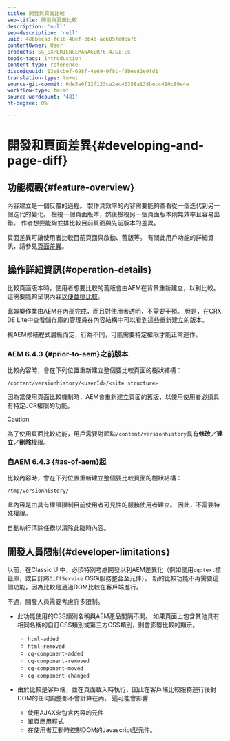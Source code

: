 ```yaml
---
title: 開發與頁面比較
seo-title: 開發與頁面比較
description: 'null'
seo-description: 'null'
uuid: 48bbeca3-fe16-48ef-bb4d-ac605fe0ca76
contentOwner: User
products: SG_EXPERIENCEMANAGER/6.4/SITES
topic-tags: introduction
content-type: reference
discoiquuid: 13e8cbef-698f-4e69-9f8c-f9bee82e9fd1
translation-type: tm+mt
source-git-commit: 6de5e6f12f123ca2ec45358a138becc410c89e4e
workflow-type: tm+mt
source-wordcount: '481'
ht-degree: 0%

---
```



# 開發和頁面差異{#developing-and-page-diff}

## 功能概觀{#feature-overview}

內容建立是一個反覆的過程。 製作具效率的內容需要能夠查看從一個迭代到另一個迭代的變化。 檢視一個頁面版本，然後檢視另一個頁面版本則無效率且容易出錯。 作者想要能夠並排比較目前頁面與先前版本的差異。

頁面差異可讓使用者比較目前頁面與啟動、舊版等。 有關此用戶功能的詳細資訊，請參見[頁面差異](/help/sites-authoring/page-diff.md)。

## 操作詳細資訊{#operation-details}

比較頁面版本時，使用者想要比較的舊版會由AEM在背景重新建立，以利比較。 這需要能夠呈現內容[以便並排比較](/help/sites-authoring/page-diff.md#presentation-of-differences)。

此娛樂作業由AEM在內部完成，而且對使用者透明，不需要干預。 但是，在CRX DE Lite中查看儲存庫的管理員在內容結構中可以看到這些重新建立的版本。

視AEM修補程式層級而定，行為不同，可能需要特定權限才能正常運作。

### AEM 6.4.3 {#prior-to-aem}之前版本

比較內容時，會在下列位置重新建立整個要比較頁面的樹狀結構：

`/content/versionhistory/<userId>/<site structure>`

因為當使用頁面比較機制時，AEM會重新建立頁面的舊版，以使用使用者必須具有特定JCR權限的功能。

>[!CAUTION]
>
>為了使用頁面比較功能，用戶需要對節點`/content/versionhistory`具有&#x200B;**修改／建立／刪除**&#x200B;權限。

### 自AEM 6.4.3 {#as-of-aem}起

比較內容時，會在下列位置重新建立整個要比較頁面的樹狀結構：

`/tmp/versionhistory/`

此內容是由具有權限限制目前使用者可見性的服務使用者建立。 因此，不需要特殊權限。

自動執行清除任務以清除此臨時內容。

## 開發人員限制{#developer-limitations}

以前，在Classic UI中，必須特別考慮開發以利AEM差異化（例如使用`cq:text`標籤庫，或自訂將`DiffService` OSGi服務整合至元件）。 新的比較功能不再需要這個功能，因為比較是通過DOM比較在客戶端進行。

不過，開發人員需要考慮許多限制。

* 此功能使用的CSS類別名稱與AEM產品間隔不開。 如果頁面上包含其他具有相同名稱的自訂CSS類別或第三方CSS類別，則會影響比較的顯示。

   * `html-added`
   * `html-removed`
   * `cq-component-added`
   * `cq-component-removed`
   * `cq-component-moved`
   * `cq-component-changed`

* 由於比較是客戶端，並在頁面載入時執行，因此在客戶端比較服務運行後對DOM的任何調整都不會計算在內。 這可能會影響

   * 使用AJAX來包含內容的元件
   * 單頁應用程式
   * 在使用者互動時控制DOM的Javascript型元件。

